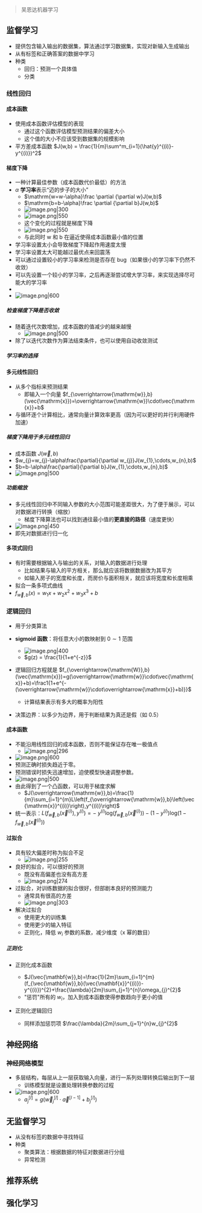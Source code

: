 > 吴恩达机器学习

## 监督学习
- 提供包含输入输出的数据集，算法通过学习数据集，实现对新输入生成输出
- 从有标签和正确答案的数据中学习
- 种类
	- 回归：预测一个具体值
	- 分类
### 线性回归
#### 成本函数
- 使用成本函数评估模型的表现
	- 通过这个函数评估模型预测结果的偏差大小
	- 这个值的大小不应该受到数据集的规模影响
- 平方差成本函数 $J(w,b) = \frac{1}{m}\sum^m_{i=1}(\hat{y}^{(i)}-y^{(i)})^2$
#### 梯度下降
- 一种计算最佳参数（成本函数代价最低）的方法
- $\alpha$ **学习率**表示“迈的步子的大小”
	- $\mathrm{w=w-\alpha}\frac \partial  {\partial w}J(w,b)$
	- $\mathrm{b=b-\alpha}\frac \partial  {\partial b}J(w,b)$
	- ![image.png|300](https://thdlrt.oss-cn-beijing.aliyuncs.com/undefined20250225171857.png)
	-  ![image.png|550](https://thdlrt.oss-cn-beijing.aliyuncs.com/undefined20250225182124.png)
	- 这个变化的过程就是梯度下降
	- ![image.png|550](https://thdlrt.oss-cn-beijing.aliyuncs.com/undefined20250225184807.png)
	- 与此同时 w 和 b 在逼近使得成本函数最小值的位置
- 学习率设置太小会导致梯度下降起作用速度太慢
- 学习率设置太大可能越过最优点来回震荡
- 可以通过设置较小的学习率来检测是否存在 bug（如果很小的学习率下仍然不收敛）
- 可以先设置一个较小的学习率，之后再逐渐尝试增大学习率，来实现选择尽可能大的学习率
- 
- ![image.png|600](https://thdlrt.oss-cn-beijing.aliyuncs.com/undefined20250225185645.png)
##### 检查梯度下降是否收敛
- 随着迭代次数增加，成本函数的值减少的越来越慢
	- ![image.png|500](https://thdlrt.oss-cn-beijing.aliyuncs.com/undefined20250226114043.png)
- 除了以迭代次数作为算法结束条件，也可以使用自动收敛测试

##### 学习率的选择

#### 多元线性回归
- 从多个指标来预测结果
	- 即输入一个向量 $f_{\overrightarrow{\mathrm{w}},b}(\vec{\mathrm{x}})=\overrightarrow{\mathrm{w}}\cdot\vec{\mathrm{x}}+b$
- 与循环逐个计算相比，通常向量计算效率更高（因为可以更好的并行利用硬件加速）
##### 梯度下降用于多元线性回归
- 成本函数 $J(\overrightarrow{w},b)$
- $w_{j}=w_{j}-\alpha\frac{\partial}{\partial w_{j}}J(w_{1},\cdots,w_{n},b)$
- $b=b-\alpha\frac{\partial}{\partial b}J(w_{1},\cdots,w_{n},b)$
- ![image.png|500](https://thdlrt.oss-cn-beijing.aliyuncs.com/undefined20250225212535.png)
##### 功能缩放
- 多元线性回归中不同输入参数的大小范围可能差距很大，为了便于展示，可以对数据进行转换（缩放）
	- 梯度下降算法也可以找到通往最小值的**更直接的路径**（速度更快）
- ![image.png|450](https://thdlrt.oss-cn-beijing.aliyuncs.com/undefined20250226112759.png)
- 即先对数据进行归一化
#### 多项式回归
- 有时需要根据输入与输出的关系，对输入的数据进行处理
	- 比如结果与输入的平方相关，那么就应该将数据数据改为其平方
	- 如输入房子的宽度和长度，而房价与面积相关，就应该将宽度和长度相乘
- 拟合一条多项式曲线
- $f_{\vec{w},b}(x)=w_{1}x+w_{2}x^{2}+w_{3}x^{3}+b$
### 逻辑回归
- 用于分类算法
- **sigmoid 函数**：将任意大小的数映射到 $0\sim1$ 范围
	- ![image.png|400](https://thdlrt.oss-cn-beijing.aliyuncs.com/undefined20250226181003.png)
	- $g(z) = \frac{1}{1+e^{-z}}$
- 逻辑回归方程就是 $f_{\overrightarrow{\mathrm{W}},b}(\vec{\mathrm{x}})=g(\overrightarrow{\mathrm{w}}\cdot\vec{\mathrm{x}}+b)=\frac1{1+e^{-(\overrightarrow{\mathrm{w}}\cdot\overrightarrow{\mathrm{x}}+b)}}$
	- 计算结果表示有多大的概率为阳性

- 决策边界：以多少为边界，用于判断结果为真还是假（如 0.5）
#### 成本函数
-  不能沿用线性回归的成本函数，否则不能保证存在唯一极值点
	- ![image.png|296](https://thdlrt.oss-cn-beijing.aliyuncs.com/undefined20250226194631.png)
- ![image.png|600](https://thdlrt.oss-cn-beijing.aliyuncs.com/undefined20250226195240.png)
 - 预测正确时损失趋近于零。
 - 预测错误时损失迅速增加，迫使模型快速调整参数。
 - ![image.png|500](https://thdlrt.oss-cn-beijing.aliyuncs.com/undefined20250226200559.png)
- 由此得到了一个凸函数，可以用于梯度求解
	- $J(\overrightarrow{\mathrm{w}},b)=\frac{1}{m}\sum_{i=1}^{m}L\left(f_{\overrightarrow{\mathrm{w}},b}\left(\vec{\mathrm{x}}^{(i)}\right),y^{(i)}\right)$
- 统一表示：$L\left(f_{\overrightarrow{w},b}\left(\vec{x}^{(i)}\right),y^{(i)}\right)=-\:y^{(i)}\mathrm{log}\left(f_{\overrightarrow{w},b}\left(\vec{x}^{(i)}\right)\right)-\left(1-y^{(i)}\right)\mathrm{log}\left(1-f_{\overrightarrow{w},b}\left(\vec{x}^{(i)}\right)\right)$
#### 过拟合
- 具有较大偏差时称为拟合不足
	- ![image.png|255](https://thdlrt.oss-cn-beijing.aliyuncs.com/undefined20250226203424.png)
- 良好的拟合，可以很好的预测
	- 既没有高偏差也没有高方差
	- ![image.png|274](https://thdlrt.oss-cn-beijing.aliyuncs.com/undefined20250226203631.png)
- 过拟合，对训练数据的拟合很好，但部剧本良好的预测能力
	- 通常具有很高的方差
	- ![image.png|303](https://thdlrt.oss-cn-beijing.aliyuncs.com/undefined20250226203643.png)
- 解决过拟合
	- 使用更大的训练集
	- 使用更少的输入特征
	- 正则化，降低 $w_{i}$ 参数的系数，减少维度（x 幂的数目）
##### 正则化
- 正则化成本函数
	- $J(\vec{\mathbf{w}},b)=\frac{1}{2m}\sum_{i=1}^{m}(f_{\vec{\mathbf{w}},b}(\vec{\mathbf{x}}^{(i)})-y^{(i)})^{2}+\frac{\lambda}{2m}\sum_{j=1}^{n}\omega_{j}^{2}$
	- "惩罚"所有的 $w_{i}$，加入到成本函数使得参数趋向于更小的值

- 正则化逻辑回归
	- 同样添加惩罚项 $\frac{\lambda}{2m}\sum_{j=1}^{n}w_{j}^{2}$
## 神经网络
### 神经网络模型
- 多层结构，每层从上一层获取输入向量，进行一系列处理转换后输出到下一层
	- 训练模型就是设置处理转换参数的过程
- ![image.png|600](https://thdlrt.oss-cn-beijing.aliyuncs.com/undefined20250226233450.png)
	- $a^{[l]}_{j} = g(\overrightarrow{w}^{[l]}_{j}\cdot \overrightarrow{a}^{[l-1]}+b^{[l]}_{j})$

## 无监督学习
- 从没有标签的数据中寻找特征
- 种类
	- 聚类算法：根据数据的特征对数据进行分组
	- 异常检测
## 推荐系统

## 强化学习